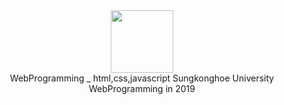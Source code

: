 
<center>
<img src="https://user-images.githubusercontent.com/57865037/113119213-21ab2980-924b-11eb-85b1-c14e3d1e7f10.png" width="100px" height="100px"></img></br>
WebProgramming _ html,css,javascript   
Sungkonghoe University WebProgramming in 2019
</center>  


